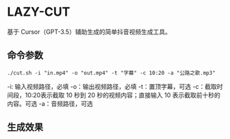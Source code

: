 # LAZY-CUT

基于 Cursor（GPT-3.5）辅助生成的简单抖音视频生成工具。

## 命令参数
`./cut.sh -i "in.mp4" -o "out.mp4" -t "字幕" -c 10:20 -a "公路之歌.mp3"`

-i: 输入视频路径，必填
-o：输出视频路径，必填
-t：置顶字幕，可选
-c：截取时间段，10:20表示截取 10 秒到 20 秒的视频内容；直接输入 10 表示截取前十秒的内容。可选
-a：音频路径，可选

[](./2023-06-11%2023.03.31.gif)

## 生成效果
[](./demo.jpg)